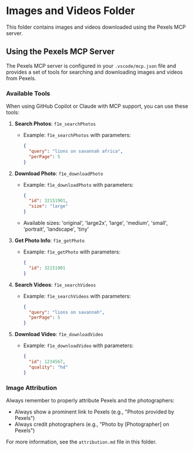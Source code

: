 # Images and Videos Folder

This folder contains images and videos downloaded using the Pexels MCP server.

## Using the Pexels MCP Server

The Pexels MCP server is configured in your `.vscode/mcp.json` file and provides a set of tools for searching and downloading images and videos from Pexels.

### Available Tools

When using GitHub Copilot or Claude with MCP support, you can use these tools:

1. **Search Photos**: `f1e_searchPhotos`
   - Example: `f1e_searchPhotos` with parameters: 
     ```json
     {
       "query": "lions on savannah africa",
       "perPage": 5
     }
     ```

2. **Download Photo**: `f1e_downloadPhoto`
   - Example: `f1e_downloadPhoto` with parameters:
     ```json
     {
       "id": 32151901,
       "size": "large"
     }
     ```
   - Available sizes: 'original', 'large2x', 'large', 'medium', 'small', 'portrait', 'landscape', 'tiny'

3. **Get Photo Info**: `f1e_getPhoto`
   - Example: `f1e_getPhoto` with parameters:
     ```json
     {
       "id": 32151901
     }
     ```

4. **Search Videos**: `f1e_searchVideos`
   - Example: `f1e_searchVideos` with parameters:
     ```json
     {
       "query": "lions on savannah",
       "perPage": 5
     }
     ```

5. **Download Video**: `f1e_downloadVideo`
   - Example: `f1e_downloadVideo` with parameters:
     ```json
     {
       "id": 1234567,
       "quality": "hd"
     }
     ```

### Image Attribution

Always remember to properly attribute Pexels and the photographers:
- Always show a prominent link to Pexels (e.g., "Photos provided by Pexels")
- Always credit photographers (e.g., "Photo by [Photographer] on Pexels")

For more information, see the `attribution.md` file in this folder.
